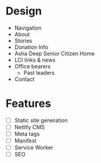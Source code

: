 # Design
- Navigation
- About
- Stories
- Donation Info
- Asha Deep Senior Citizen Home
- LCI links & news
- Office bearers
  - Past leaders
- Contact

# Features
-[ ] Static site generation
-[ ] Netlify CMS
-[ ] Meta tags
-[ ] Manifest
-[ ] Service Worker
-[ ] SEO
